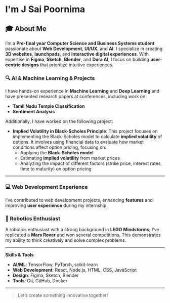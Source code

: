 # I'm J Sai Poornima

## 🎓 About Me

I’m a **Pre-final year Computer Science and Business Systems student** passionate about **Web Development**, **UI/UX**, and **AI**. I specialize in creating **3D websites**, **launchpads**, and **interactive digital experiences**. With expertise in **Figma**, **Sketch**, **Blender**, and **Dora AI**, I focus on building **user-centric designs** that prioritize intuitive experiences.

### 🔍 AI & Machine Learning & Projects
I have hands-on experience in **Machine Learning** and **Deep Learning** and have presented research papers at conferences, including work on:
- **Tamil Nadu Temple Classification**
- **Sentiment Analysis**

Additionally, I have worked on the following project:
- **Implied Volatility in Black-Scholes Principle**: This project focuses on implementing the Black-Scholes model to calculate **implied volatility** of options. It involves using financial data to evaluate how market conditions affect option pricing, focusing on:
  - Applying the **Black-Scholes model**
  - Estimating **implied volatility** from market prices
  - Analyzing the impact of different factors (strike price, interest rates, time to maturity) on option pricing

---

### 💻 Web Development Experience
I’ve contributed to web development projects, enhancing **features** and improving **user experience** during my internship.

### 🤖 Robotics Enthusiast
A robotics enthusiast with a strong background in **LEGO Mindstorms**, I’ve replicated a **Mars Rover** and won several competitions. This demonstrates my ability to think creatively and solve complex problems.

---





**Skills & Tools**
- **AI/ML**: TensorFlow, PyTorch, scikit-learn
- **Web Development**: React, Node.js, HTML, CSS, JavaScript
- **Design**: Figma, Sketch, Blender
- **Tools**: Git, GitHub, Docker

---

> Let’s create something innovative together!
